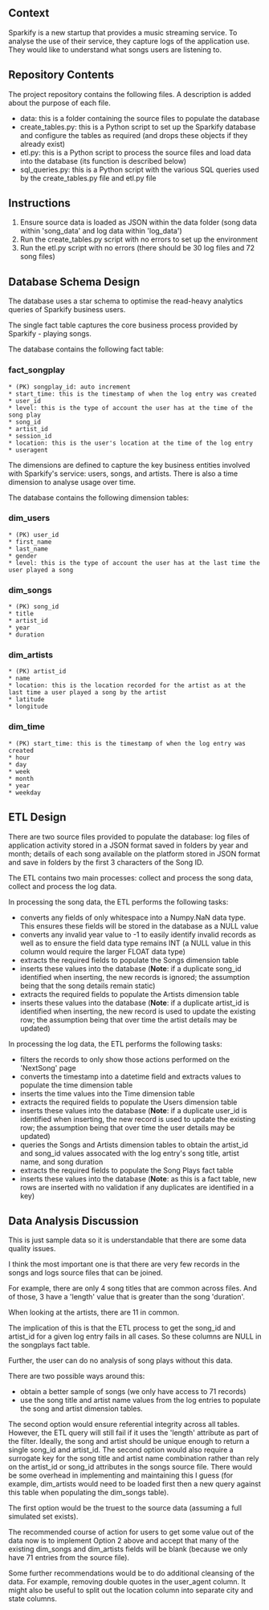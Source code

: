 ## Context
Sparkify is a new startup that provides a music streaming service.
To analyse the use of their service, they capture logs of the application use.
They would like to understand what songs users are listening to.

## Repository Contents
The project repository contains the following files.  A description is added about the purpose of each file.

* data: this is a folder containing the source files to populate the database
* create_tables.py: this is a Python script to set up the Sparkify database and configure the tables as required (and drops these objects if they already exist)
* etl.py: this is a Python script to process the source files and load data into the database (its function is described below)
* sql_queries.py: this is a Python script with the various SQL queries used by the create_tables.py file and etl.py file

## Instructions
1) Ensure source data is loaded as JSON within the data folder (song data within 'song_data' and log data within 'log_data')
2) Run the create_tables.py script with no errors to set up the environment
3) Run the etl.py script with no errors (there should be 30 log files and 72 song files)

## Database Schema Design
The database uses a star schema to optimise the read-heavy analytics queries of Sparkify business users.

The single fact table captures the core business process provided by Sparkify - playing songs.

The database contains the following fact table:
### fact_songplay
    * (PK) songplay_id: auto increment
    * start_time: this is the timestamp of when the log entry was created
    * user_id
    * level: this is the type of account the user has at the time of the song play
    * song_id
    * artist_id
    * session_id
    * location: this is the user's location at the time of the log entry
    * useragent

The dimensions are defined to capture the key business entities involved with Sparkify's service: users, songs, and artists.  There is also a time dimension to analyse usage over time.

The database contains the following dimension tables:
### dim_users
    * (PK) user_id
    * first_name
    * last_name
    * gender
    * level: this is the type of account the user has at the last time the user played a song
### dim_songs
    * (PK) song_id
    * title
    * artist_id
    * year
    * duration
### dim_artists
    * (PK) artist_id
    * name
    * location: this is the location recorded for the artist as at the last time a user played a song by the artist
    * latitude
    * longitude
### dim_time
    * (PK) start_time: this is the timestamp of when the log entry was created
    * hour
    * day
    * week
    * month
    * year
    * weekday

## ETL Design
There are two source files provided to populate the database: log files of application activity stored in a JSON format saved in folders by year and month; details of each song available on the platform stored in JSON format and save in folders by the first 3 characters of the Song ID.

The ETL contains two main processes: collect and process the song data, collect and process the log data.

In processing the song data, the ETL performs the following tasks:
* converts any fields of only whitespace into a Numpy.NaN data type.  This ensures these fields will be stored in the database as a NULL value
* converts any invalid year value to -1 to easily identify invalid records as well as to ensure the field data type remains INT (a NULL value in this column would require the larger FLOAT data type)
* extracts the required fields to populate the Songs dimension table
* inserts these values into the database (**Note**: if a duplicate song_id identified when inserting, the new records is ignored; the assumption being that the song details remain static)
* extracts the required fields to populate the Artists dimension table
* inserts these values into the database (**Note**: if a duplicate artist_id is identified when inserting, the new record is used to update the existing row; the assumption being that over time the artist details may be updated)

In processing the log data, the ETL performs the following tasks:
* filters the records to only show those actions performed on the 'NextSong' page
* converts the timestamp into a datetime field and extracts values to populate the time dimension table
* inserts the time values into the Time dimension table
* extracts the required fields to populate the Users dimension table
* inserts these values into the database (**Note**: if a duplicate user_id is identified when inserting, the new record is used to update the existing row; the assumption being that over time the user details may be updated)
* queries the Songs and Artists dimension tables to obtain the artist_id and song_id values assocated with the log entry's song title, artist name, and song duration
* extracts the required fields to populate the Song Plays fact table
* inserts these values into the database (**Note**: as this is a fact table, new rows are inserted with no validation if any duplicates are identified in a key)
 
## Data Analysis Discussion

This is just sample data so it is understandable that there are some data quality issues.

I think the most important one is that there are very few records in the songs and logs source files that can be joined.

For example, there are only 4 song titles that are common across files.  And of those, 3 have a 'length' value that is greater than the song 'duration'.

When looking at the artists, there are 11 in common.

The implication of this is that the ETL process to get the song_id and artist_id for a given log entry fails in all cases.  So these columns are NULL in the songplays fact table.

Further, the user can do no analysis of song plays without this data.

There are two possible ways around this:
* obtain a better sample of songs (we only have access to 71 records)
* use the song title and artist name values from the log entries to populate the song and artist dimension tables.

The second option would ensure referential integrity across all tables.  However, the ETL query will still fail if it uses the 'length' attribute as part of the filter.  Ideally, the song and artist should be unique enough to return a single song_id and artist_id.  The second option would also require a surrogate key for the song title and artist name combination rather than rely on the artist_id or song_id attributes in the songs source file.  There would be some overhead in implementing and maintaining this I guess (for example, dim_artists would need to be loaded first then a new query against this table when populating the dim_songs table).

The first option would be the truest to the source data (assuming a full simulated set exists).

The recommended course of action for users to get some value out of the data now is to implement Option 2 above and accept that many of the existing dim_songs and dim_artists fields will be blank (because we only have 71 entries from the source file).

Some further recommendations would be to do additional cleansing of the data.  For example, removing double quotes in the user_agent column.  It might also be useful to split out the location column into separate city and state columns.